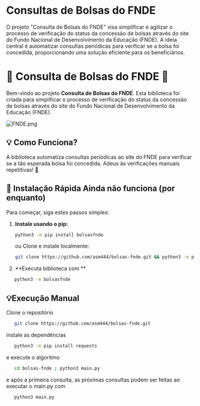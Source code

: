 # Consultas de Bolsas do FNDE
O projeto "Consulta de Bolsas do FNDE" visa simplificar e agilizar o processo de verificação do status da concessão de bolsas através do site do Fundo Nacional de Desenvolvimento da Educação (FNDE). A ideia central é automatizar consultas periódicas para verificar se a bolsa foi concedida, proporcionando uma solução eficiente para os beneficiários.

# 🌟 Consulta de Bolsas do FNDE 🌟

Bem-vindo ao projeto **Consulta de Bolsas do FNDE**. Esta biblioteca foi criada para simplificar o processo de verificação do status da concessão de bolsas através do site do Fundo Nacional de Desenvolvimento da Educação (FNDE).

![FNDE.png]("https://convivaeducacao.org.br/uploads/broadcast/image/3237/cover_phpYM0QWh_6126731d10678.png")

## 💡 Como Funciona?

A biblioteca automatiza consultas periódicas ao site do FNDE para verificar se a tão esperada bolsa foi concedida. Adeus às verificações manuais repetitivas! 🎉

## 🚀 Instalação Rápida Ainda não funciona (por enquanto)

Para começar, siga estes passos simples:

1. **Instale usando o pip:**
   ```bash
   python3 -m pip install bolsasfnde
   ````
   ou Clone e instale localmente:
   ```bash
   git clone https://github.com/asm444/bolsas-fnde.git && python3 -m pip install -e bolsas-fnde
   ```
2. **Executa biblioteca com **
```bash
   python3 -m bolsasfnde
```
##  💡Execução Manual

Clone o repositório
```bash
   git clone https://github.com/asm444/bolsas-fnde.git
```
instale as dependências 
```bash
   python3 -m pip install requests
```
e execute o algoritmo
```bash
   cd bolsas-fnde ; python3 main.py
```
e após a primeira consulta, as próximas consultas podem ser feitas ao executar o main.py com
```bash
   python3 main.py
```
